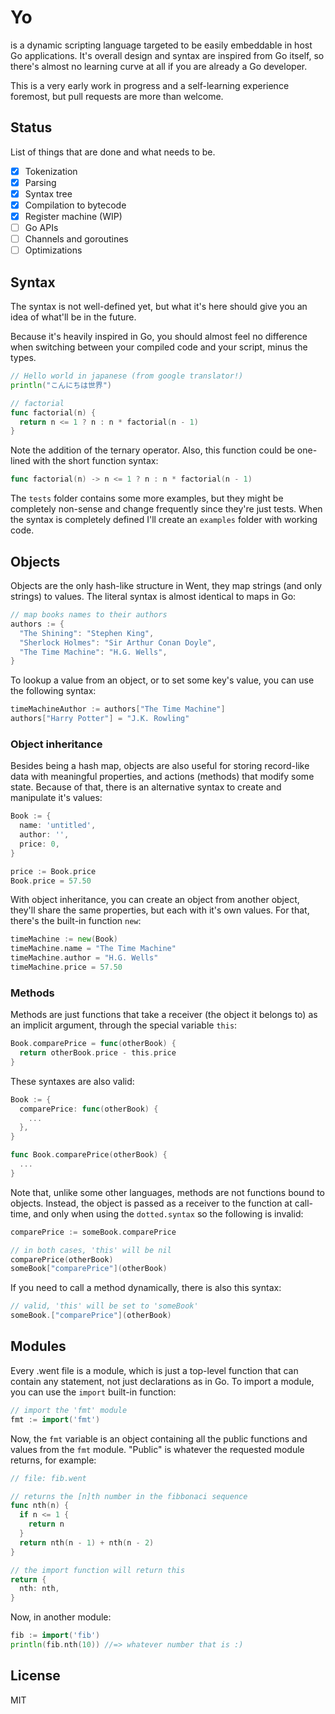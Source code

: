 # Yo
is a dynamic scripting language targeted to be easily embeddable in host Go applications. It's overall design and syntax are inspired from Go itself, so there's almost no learning curve at all if you are already a Go developer.

This is a very early work in progress and a self-learning experience foremost, but pull requests are more than welcome.

## Status
List of things that are done and what needs to be.
- [x] Tokenization
- [x] Parsing
- [x] Syntax tree
- [x] Compilation to bytecode
- [x] Register machine (WIP)
- [ ] Go APIs
- [ ] Channels and goroutines
- [ ] Optimizations

## Syntax
The syntax is not well-defined yet, but what it's here should give you an idea of what'll be in the future.

Because it's heavily inspired in Go, you should almost feel no difference when switching between your compiled code and your script, minus the types.
```go
// Hello world in japanese (from google translator!)
println("こんにちは世界")

// factorial
func factorial(n) {
  return n <= 1 ? n : n * factorial(n - 1)
}
```

Note the addition of the ternary operator.
Also, this function could be one-lined with the short function syntax:
```go
func factorial(n) -> n <= 1 ? n : n * factorial(n - 1)
```

The `tests` folder contains some more examples, but they might be completely non-sense and change frequently since they're just tests. When the syntax is completely defined I'll create an `examples` folder with working code.

## Objects
Objects are the only hash-like structure in Went, they map strings (and only strings) to values. The literal syntax is almost identical to maps in Go:
```go
// map books names to their authors
authors := {
  "The Shining": "Stephen King",
  "Sherlock Holmes": "Sir Arthur Conan Doyle",
  "The Time Machine": "H.G. Wells",
}
```

To lookup a value from an object, or to set some key's value, you can use the following syntax: 
```go
timeMachineAuthor := authors["The Time Machine"]
authors["Harry Potter"] = "J.K. Rowling"
```

### Object inheritance
Besides being a hash map, objects are also useful for storing record-like data with meaningful properties, and actions (methods) that modify some state. Because of that, there is an alternative syntax to create and manipulate it's values:
```go
Book := {
  name: 'untitled',
  author: '',
  price: 0,
}

price := Book.price
Book.price = 57.50
```

With object inheritance, you can create an object from another object, they'll share the same properties, but each with it's own values. For that, there's the built-in function `new`:
```go
timeMachine := new(Book)
timeMachine.name = "The Time Machine"
timeMachine.author = "H.G. Wells"
timeMachine.price = 57.50
```

### Methods
Methods are just functions that take a receiver (the object it belongs to) as an implicit argument, through the special variable `this`:
```go
Book.comparePrice = func(otherBook) {
  return otherBook.price - this.price
}
```

These syntaxes are also valid:
```go
Book := {
  comparePrice: func(otherBook) {
    ...
  },
}

func Book.comparePrice(otherBook) {
  ...
}
```

Note that, unlike some other languages, methods are not functions bound to objects. Instead, the object is passed as a receiver to the function at call-time, and only when using the `dotted.syntax` so the following is invalid:
```go
comparePrice := someBook.comparePrice

// in both cases, 'this' will be nil
comparePrice(otherBook)
someBook["comparePrice"](otherBook)
```

If you need to call a method dynamically, there is also this syntax:
```go
// valid, 'this' will be set to 'someBook'
someBook.["comparePrice"](otherBook)
```

## Modules
Every .went file is a module, which is just a top-level function that can contain any statement, not just declarations as in Go.
To import a module, you can use the `import` built-in function:
```go
// import the 'fmt' module
fmt := import('fmt')
```

Now, the `fmt` variable is an object containing all the public functions and values from the `fmt` module.
"Public" is whatever the requested module returns, for example:
```go
// file: fib.went

// returns the [n]th number in the fibbonaci sequence
func nth(n) {
  if n <= 1 {
    return n
  }
  return nth(n - 1) + nth(n - 2)
}

// the import function will return this
return {
  nth: nth,
}
```

Now, in another module:
```go
fib := import('fib')
println(fib.nth(10)) //=> whatever number that is :)
```

## License
MIT
